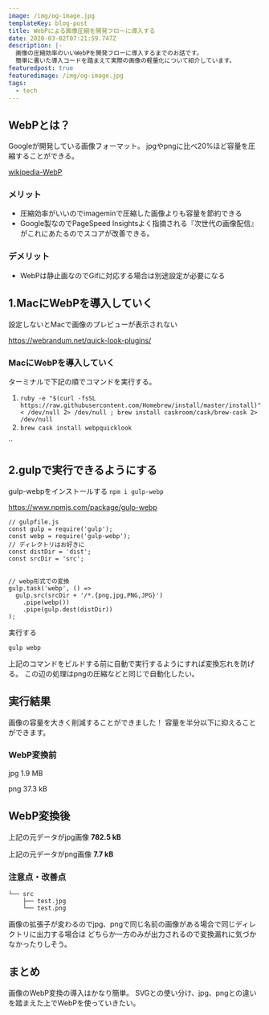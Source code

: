 ```yaml
---
image: /img/og-image.jpg
templateKey: blog-post
title: WebPによる画像圧縮を開発フローに導入する
date: 2020-03-02T07:21:59.747Z
description: |-
  画像の圧縮効率のいいWebPを開発フローに導入するまでのお話です。
  簡単に書いた導入コードを踏まえて実際の画像の軽量化について紹介しています。
featuredpost: true
featuredimage: /img/og-image.jpg
tags:
  - tech
---
```

## WebPとは？



Googleが開発している画像フォーマット。
jpgやpngに比べ20%ほど容量を圧縮することができる。

[wikipedia-WebP](https://ja.wikipedia.org/wiki/WebP)



### メリット

* 圧縮効率がいいのでimageminで圧縮した画像よりも容量を節約できる
* Google製なのでPageSpeed Insightsよく指摘される『次世代の画像配信』がこれにあたるのでスコアが改善できる。



### デメリット

* WebPは静止画なのでGifに対応する場合は別途設定が必要になる



## 1.MacにWebPを導入していく

設定しないとMacで画像のプレビューが表示されない

https://webrandum.net/quick-look-plugins/



### MacにWebPを導入していく

ターミナルで下記の順でコマンドを実行する。

1. `ruby -e "$(curl -fsSL https://raw.githubusercontent.com/Homebrew/install/master/install)" < /dev/null 2> /dev/null ; brew install caskroom/cask/brew-cask 2> /dev/null`
2. `brew cask install webpquicklook`

``

## 2.gulpで実行できるようにする



gulp-webpをインストールする
`npm i gulp-webp`

https://www.npmjs.com/package/gulp-webp

```
// gulpfile.js
const gulp = require('gulp');
const webp = require('gulp-webp');
// ディレクトリはお好きに
const distDir = 'dist';
const srcDir = 'src';


// webp形式での変換
gulp.task('webp', () =>
  gulp.src(srcDir + '/*.{png,jpg,PNG,JPG}')
    .pipe(webp())
    .pipe(gulp.dest(distDir))
);
```

実行する


`gulp webp`



上記のコマンドをビルドする前に自動で実行するようにすれば変換忘れを防げる。
この辺の処理はpngの圧縮などと同じで自動化したい。



## 実行結果



画像の容量を大きく削減することができました！
容量を半分以下に抑えることができます。



### WebP変換前

jpg 1.9 MB

png 37.3 kB



## WebP変換後

上記の元データがjpg画像
**782.5 kB**

上記の元データがpng画像
**7.7 kB**



### 注意点・改善点

```
└── src
    ├── test.jpg
    └── test.png
```

画像の拡張子が変わるのでjpg、pngで同じ名前の画像がある場合で同じディレクトリに出力する場合は
どちらか一方のみが出力されるので変換漏れに気づかなかったりしそう。



## まとめ

画像のWebP変換の導入はかなり簡単。
SVGとの使い分け、jpg、pngとの違いを踏まえた上でWebPを使っていきたい。
